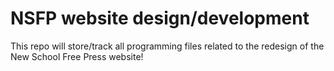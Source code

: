# NSFP website design/development

This repo will store/track all programming files related to the redesign of the New School Free Press website!
